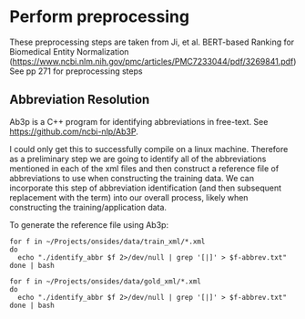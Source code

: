 # Perform preprocessing

These preprocessing steps are taken from Ji, et al. BERT-based Ranking for
Biomedical Entity Normalization (https://www.ncbi.nlm.nih.gov/pmc/articles/PMC7233044/pdf/3269841.pdf)
See pp 271 for preprocessing steps

## Abbreviation Resolution
Ab3p is a C++ program for identifying abbreviations in free-text. See https://github.com/ncbi-nlp/Ab3P.

I could only get this to successfully compile on a linux machine. Therefore as a
preliminary step we are going to identify all of the abbreviations mentioned in each of the
xml files and then construct a reference file of abbreviations to use when constructing
the training data. We can incorporate this step of abbreviation identification (and
  then subsequent replacement with the term) into our overall process, likely when
  constructing the training/application data.

To generate the reference file using Ab3p:

```
for f in ~/Projects/onsides/data/train_xml/*.xml
do
  echo "./identify_abbr $f 2>/dev/null | grep '[|]' > $f-abbrev.txt"
done | bash
```

```
for f in ~/Projects/onsides/data/gold_xml/*.xml
do
  echo "./identify_abbr $f 2>/dev/null | grep '[|]' > $f-abbrev.txt"
done | bash
```
